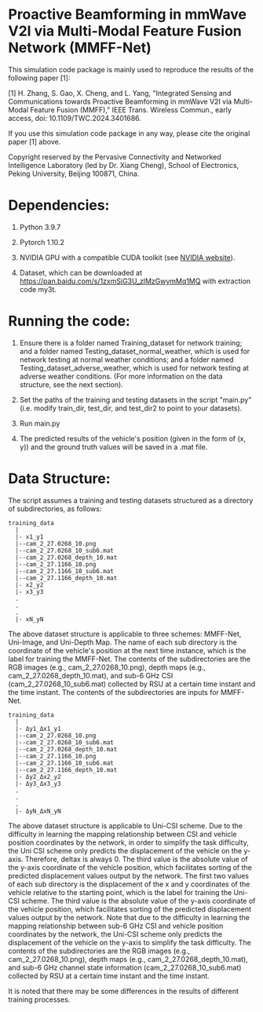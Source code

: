 # Proactive Beamforming in mmWave V2I via Multi-Modal Feature Fusion Network (MMFF-Net)

 This simulation code package is mainly used to reproduce the results of the following paper [1]:

 [1] H. Zhang, S. Gao, X. Cheng, and L. Yang, "Integrated Sensing and Communications towards Proactive Beamforming in mmWave V2I via Multi-Modal Feature Fusion (MMFF)," IEEE Trans. Wireless Commun., early access, doi: 10.1109/TWC.2024.3401686.

 If you use this simulation code package in any way, please cite the original paper [1] above.

 Copyright reserved by the Pervasive Connectivity and Networked Intelligence Laboratory (led by Dr. Xiang Cheng), School of Electronics, Peking University, Beijing 100871, China. 


# Dependencies:
1) Python 3.9.7 

2) Pytorch 1.10.2

3) NVIDIA GPU with a compatible CUDA toolkit (see [NVIDIA website](https://developer.nvidia.com/cuda-toolkit)).

4) Dataset, which can be downloaded at https://pan.baidu.com/s/1zxmSiG3U_zlMzGwymMq1MQ with extraction code my3t.


# Running the code:

1) Ensure there is a folder named Training_dataset for network training; and a folder named Testing_dataset_normal_weather, which is used for network testing at normal weather conditions; and a folder named Testing_dataset_adverse_weather, which is used for network testing at adverse weather conditions. (For more information on the data structure, see the next section).

2) Set the paths of the training and testing datasets in the script "main.py" (i.e. modify train_dir, test_dir, and test_dir2 to point to your datasets).


3) Run main.py

4) The predicted results of the vehicle's position (given in the form of (x, y)) and the ground truth values will be saved in a .mat file.

# Data Structure:
The script assumes a training and testing datasets structured as a directory of subdirectories, as follows:
```
training_data
  |
  |- x1_y1
  |--cam_2_27.0268_10.png
  |--cam_2_27.0268_10_sub6.mat
  |--cam_2_27.0268_depth_10.mat
  |--cam_2_27.1166_10.png
  |--cam_2_27.1166_10_sub6.mat
  |--cam_2_27.1166_depth_10.mat
  |- x2_y2
  |- x3_y3
  .
  .
  .
  |- xN_yN
 ```
The above dataset structure is applicable to three schemes: MMFF-Net, Uni-Image, and Uni-Depth Map. The name of each sub directory is the coordinate of the vehicle's position at the next time instance, which is the label for training the MMFF-Net. The contents of the subdirectories are the RGB images (e.g., cam_2_27.0268_10.png), depth maps (e.g., cam_2_27.0268_depth_10.mat), and sub-6 GHz CSI (cam_2_27.0268_10_sub6.mat) collected by RSU at a certain time instant and the time instant. The contents of the subdirectories are inputs for MMFF-Net.

```
training_data
  |
  |- Δy1_Δx1_y1
  |--cam_2_27.0268_10.png
  |--cam_2_27.0268_10_sub6.mat
  |--cam_2_27.0268_depth_10.mat
  |--cam_2_27.1166_10.png
  |--cam_2_27.1166_10_sub6.mat
  |--cam_2_27.1166_depth_10.mat
  |- Δy2_Δx2_y2
  |- Δy3_Δx3_y3
  .
  .
  .
  |- ΔyN_ΔxN_yN
 ```
The above dataset structure is applicable to Uni-CSI scheme.  Due to the difficulty in learning the mapping relationship between CSI and vehicle position coordinates by the network, in order to simplify the task difficulty, the Uni CSI scheme only predicts the displacement of the vehicle on the y-axis. Therefore, deltax is always 0. The third value is the absolute value of the y-axis coordinate of the vehicle position, which facilitates sorting of the predicted displacement values output by the network. The first two values of each sub directory is the displacement of the x and y coordinates of the vehicle relative to the starting point, which is the label for training the Uni-CSI scheme. The third value is the absolute value of the y-axis coordinate of the vehicle position, which facilitates sorting of the predicted displacement values output by the network. Note that due to the difficulty in learning the mapping relationship between sub-6 GHz CSI and vehicle position coordinates by the network, the Uni-CSI scheme only predicts the displacement of the vehicle on the y-axis to simplify the task difficulty. The contents of the subdirectories are the RGB images (e.g., cam_2_27.0268_10.png), depth maps (e.g., cam_2_27.0268_depth_10.mat), and sub-6 GHz channel state information (cam_2_27.0268_10_sub6.mat) collected by RSU at a certain time instant and the time instant.

It is noted that there may be some differences in the results of different training processes. 



